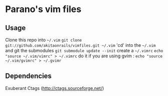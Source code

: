 Parano's vim files
================

## Usage ##

Clone this repo into ```~/.vim```
``` git clone git://github.com/akitaonrails/vimfiles.git ~/.vim ```
'cd' into the ```~/.vim``` and git the submodules
``` git submodule update --init ```
create a ```~/.vimrc``` 
``` echo "source ~/.vim/vimrc" > ~/.vimrc ```
do it if you are using gvim :
```echo "source ~/.vim/gvimrc" > ~/.gvimr ```

## Dependencies ##
Exuberant Ctags (http://ctags.sourceforge.net/)

